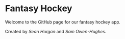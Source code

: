 # Fantasy Hockey
Welcome to the GitHub page for our fantasy hockey app.

Created by *Sean Horgan* and *Sam Owen-Hughes*.